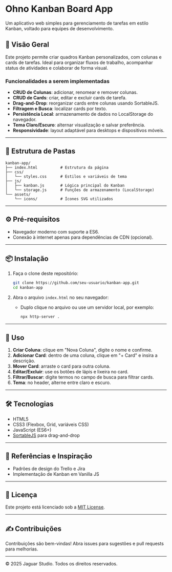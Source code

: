# Ohno Kanban Board App

Um aplicativo web simples para gerenciamento de tarefas em estilo Kanban, voltado para equipes de desenvolvimento.

## 🚀 Visão Geral

Este projeto permite criar quadros Kanban personalizados, com colunas e cards de tarefas. Ideal para organizar fluxos de trabalho, acompanhar status de atividades e colaborar de forma visual.

### Funcionalidades a serem implementadas

* **CRUD de Colunas**: adicionar, renomear e remover colunas.
* **CRUD de Cards**: criar, editar e excluir cards de tarefa.
* **Drag-and-Drop**: reorganizar cards entre colunas usando SortableJS. 
* **Filtragem e Busca**: localizar cards por texto.
* **Persistência Local**: armazenamento de dados no LocalStorage do navegador.
* **Tema Claro/Escuro**: alternar visualização e salvar preferência.
* **Responsividade**: layout adaptável para desktops e dispositivos móveis.
  

---

## 📁 Estrutura de Pastas

```
kanban-app/
├── index.html          # Estrutura da página
├── css/
│   └── styles.css      # Estilos e variáveis de tema
├── js/
│   ├── kanban.js       # Lógica principal do Kanban
│   └── storage.js      # Funções de armazenamento (LocalStorage)
└── assets/
    └── icons/          # Ícones SVG utilizados
```

---

## ⚙️ Pré-requisitos

* Navegador moderno com suporte a ES6.
* Conexão à internet apenas para dependências de CDN (opcional).

---

## 📦 Instalação

1. Faça o clone deste repositório:

   ```bash
   git clone https://github.com/seu-usuario/kanban-app.git
   cd kanban-app
   ```

2. Abra o arquivo `index.html` no seu navegador:

   * Duplo clique no arquivo ou use um servidor local, por exemplo:

     ```bash
     npx http-server .
     ```

---

## 🚴 Uso

1. **Criar Coluna**: clique em "Nova Coluna", digite o nome e confirme.
2. **Adicionar Card**: dentro de uma coluna, clique em "+ Card" e insira a descrição.
3. **Mover Card**: arraste o card para outra coluna.
4. **Editar/Excluir**: use os botões de lápis e lixeira no card.
5. **Filtrar/Buscar**: digite termos no campo de busca para filtrar cards.
6. **Tema**: no header, alterne entre claro e escuro.

---

## 🛠️ Tecnologias

* HTML5
* CSS3 (Flexbox, Grid, variáveis CSS)
* JavaScript (ES6+)
* [SortableJS](https://github.com/SortableJS/Sortable) para drag-and-drop

---

## 📓 Referências e Inspiração

* Padrões de design do Trello e Jira
* Implementação de Kanban em Vanilla JS

---

## 📄 Licença

Este projeto está licenciado sob a [MIT License](LICENSE).

---

## ✍️ Contribuições

Contribuições são bem-vindas! Abra issues para sugestões e pull requests para melhorias.

---

© 2025 Jaguar Studio. Todos os direitos reservados.
